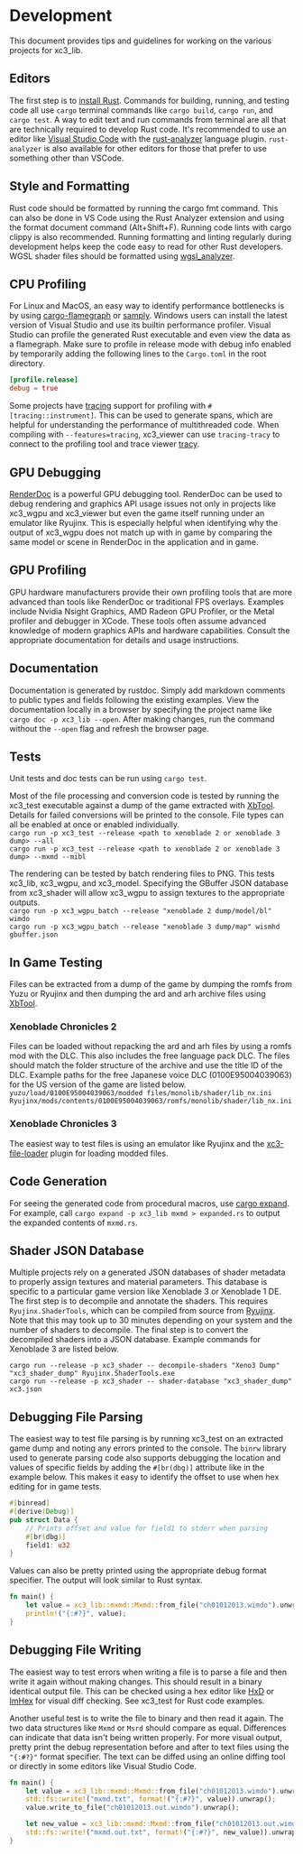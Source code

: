 # Development
This document provides tips and guidelines for working on the various projects for xc3_lib.

## Editors
The first step is to [install Rust](https://www.rust-lang.org/tools/install). 
Commands for building, running, and testing code all use `cargo` terminal commands like `cargo build`, `cargo run`, and `cargo test`.
A way to edit text and run commands from terminal are all that are technically required to develop Rust code. 
It's recommended to use an editor like [Visual Studio Code](https://code.visualstudio.com/) with the [rust-analyzer](https://rust-analyzer.github.io/) language plugin.
`rust-analyzer` is also available for other editors for those that prefer to use something other than VSCode.

## Style and Formatting
Rust code should be formatted by running the cargo fmt command. This can also be done in VS Code using the Rust Analyzer extension and using the format document command (Alt+Shift+F). Running code lints with cargo clippy is also recommended. Running formatting and linting regularly during development helps keep the code easy to read for other Rust developers. WGSL shader files should be formatted using [wgsl_analyzer](https://github.com/wgsl-analyzer/wgsl-analyzer).

## CPU Profiling
For Linux and MacOS, an easy way to identify performance bottlenecks is by using [cargo-flamegraph](https://github.com/flamegraph-rs/flamegraph) or [samply](https://github.com/mstange/samply). Windows users can install the latest version of Visual Studio and use its builtin performance profiler. Visual Studio can profile the generated Rust executable and even view the data as a flamegraph. Make sure to profile in release mode with debug info enabled by temporarily adding the following lines to the `Cargo.toml` in the root directory.  

```toml
[profile.release]
debug = true
```

Some projects have [tracing](https://github.com/tokio-rs/tracing) support for profiling with `#[tracing::instrument]`. This can be used to generate spans, which are helpful for understanding the performance of multithreaded code. When compiling with `--features=tracing`, xc3_viewer can use `tracing-tracy` to connect to the profiling tool and trace viewer [tracy](https://github.com/wolfpld/tracy/releases/tag/v0.10).

## GPU Debugging
[RenderDoc](https://renderdoc.org/) is a powerful GPU debugging tool. 
RenderDoc can be used to debug rendering and graphics API usage issues not only in projects like xc3_wgpu and xc3_viewer but even the game itself running under an emulator like Ryujinx. 
This is especially helpful when identifying why the output of xc3_wgpu does not match up with in game by comparing the same model or scene in RenderDoc in the application and in game.

## GPU Profiling
GPU hardware manufacturers provide their own profiling tools that are more advanced than tools like RenderDoc or traditional FPS overlays. 
Examples include Nvidia Nsight Graphics, AMD Radeon GPU Profiler, or the Metal profiler and debugger in XCode.
These tools often assume advanced knowledge of modern graphics APIs and hardware capabilities. 
Consult the appropriate documentation for details and usage instructions. 

## Documentation
Documentation is generated by rustdoc. Simply add markdown comments to public types and fields following the existing examples. View the documentation locally in a browser by specifying the project name like `cargo doc -p xc3_lib --open`. After making changes, run the command without the `--open` flag and refresh the browser page.

## Tests
Unit tests and doc tests can be run using `cargo test`. 

Most of the file processing and conversion code is tested by running the xc3_test executable against a dump of the game extracted with [XbTool](https://github.com/AlexCSDev/XbTool/releases). Details for failed conversions will be printed to the console. File types can all be enabled at once or enabled individually.  
`cargo run -p xc3_test --release <path to xenoblade 2 or xenoblade 3 dump> --all`  
`cargo run -p xc3_test --release <path to xenoblade 2 or xenoblade 3 dump> --mxmd --mibl`

The rendering can be tested by batch rendering files to PNG. This tests xc3_lib, xc3_wgpu, and xc3_model. Specifying the GBuffer JSON database from xc3_shader will allow xc3_wgpu to assign textures to the appropriate outputs.  
`cargo run -p xc3_wgpu_batch --release "xenoblade 2 dump/model/bl" wimdo`  
`cargo run -p xc3_wgpu_batch --release "xenoblade 3 dump/map" wismhd gbuffer.json`  

## In Game Testing
 Files can be extracted from a dump of the game by dumping the romfs from Yuzu or Ryujinx and then dumping the ard and arh archive files using [XbTool](https://github.com/AlexCSDev/XbTool/releases).
 
### Xenoblade Chronicles 2
Files can be loaded without repacking the ard and arh files by using a romfs mod with the DLC. This also includes the free language pack DLC. The files should match the folder structure of the archive and use the title ID of the DLC. Example paths for the free Japanese voice DLC (0100E95004039063) for the US version of the game are listed below.  
`yuzu/load/0100E95004039063/modded files/monolib/shader/lib_nx.ini`  
`Ryujinx/mods/contents/0100E95004039063/romfs/monolib/shader/lib_nx.ini`  

### Xenoblade Chronicles 3
The easiest way to test files is using an emulator like Ryujinx and the [xc3-file-loader](https://github.com/RoccoDev/xc3-file-loader) plugin for loading modded files.

## Code Generation
For seeing the generated code from procedural macros, use [cargo expand](https://github.com/dtolnay/cargo-expand). For example, call `cargo expand -p xc3_lib mxmd > expanded.rs` to output the expanded contents of `mxmd.rs`.

## Shader JSON Database
Multiple projects rely on a generated JSON databases of shader metadata to properly assign textures and material parameters. This database is specific to a particular game version like Xenoblade 3 or Xenoblade 1 DE. The first step is to decompile and annotate the shaders. This requires `Ryujinx.ShaderTools`, which can be compiled from source from [Ryujinx](https://github.com/Ryujinx/Ryujinx). Note that this may took up to 30 minutes depending on your system and the number of shaders to decompile. The final step is to convert the decompiled shaders into a JSON database. Example commands for Xenoblade 3 are listed below.  

`cargo run --release -p xc3_shader -- decompile-shaders "Xeno3 Dump" "xc3_shader_dump" Ryujinx.ShaderTools.exe`  
`cargo run --release -p xc3_shader -- shader-database "xc3_shader_dump" xc3.json`

## Debugging File Parsing
The easiest way to test file parsing is by running xc3_test on an extracted game dump and noting any errors printed to the console. The `binrw` library used to generate parsing code also supports debugging the location and values of specific fields by adding the `#[br(dbg)]` attribute like in the example below. This makes it easy to identify the offset to use when hex editing for in game tests.

```rust
#[binread]
#[derive(Debug)]
pub struct Data {
    // Prints offset and value for field1 to stderr when parsing
    #[br(dbg)]
    field1: u32
}
```

Values can also be pretty printed using the appropriate debug format specifier. The output will look similar to Rust syntax.

```rust
fn main() {
    let value = xc3_lib::mxmd::Mxmd::from_file("ch01012013.wimdo").unwrap();;
    println!("{:#?}", value);
}
```

## Debugging File Writing
The easiest way to test errors when writing a file is to parse a file and then write it again without making changes. This should result in a binary identical output file. This can be checked using a hex editor like [HxD](https://mh-nexus.de/en/hxd/) or [ImHex](https://github.com/WerWolv/ImHex) for visual diff checking. See xc3_test for Rust code examples.

Another useful test is to write the file to binary and then read it again. The two data structures like `Mxmd` or `Msrd` should compare as equal. Differences can indicate that data isn't being written properly. For more visual output, pretty print the debug representation before and after to text files using the `"{:#?}"` format specifier. The text can be diffed using an online diffing tool or directly in some editors like Visual Studio Code.

```rust
fn main() {
    let value = xc3_lib::mxmd::Mxmd::from_file("ch01012013.wimdo").unwrap();;
    std::fs::write!("mxmd.txt", format!("{:#?}", value)).unwrap();
    value.write_to_file("ch01012013.out.wimdo").unwrap();

    let new_value = xc3_lib::mxmd::Mxmd::from_file("ch01012013.out.wimdo").unwrap();
    std::fs::write!("mxmd.out.txt", format!("{:#?}", new_value)).unwrap();
}
```
